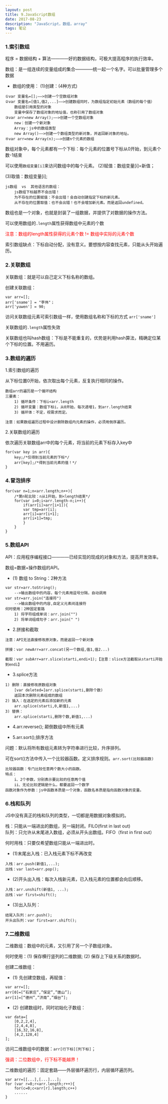 ```yaml
---
layout: post
title: 9.JavaScript数组
date: 2017-08-23
description: "JavaScript，数组，array"
tags: 笔记   
---
```


### 1.索引数组

程序 = 数据结构 + 算法————好的数据结构，可极大提高程序的执行效率。

数组：是一组连续的变量组成的集合————统一起一个名字。可以批量管理多个数据

- 数组的使用：
(1)创建：(4种方式)
```
①var 变量名=[];——>创建一个空数组对象
②var 变量名=[值1,值2,...]——>创建数组同时，为数组指定初始元素（数组的每个值）
	数组是引用类型的对象
	变量中保存了数组对象的地址值，也称引用了数组对象
③var arr=new Array();——>创建一个空数组对象
	new：创建一个新对象
	Array：js中的数组类型
	new Array()——>创建一个数组类型的新对象，并返回新对象的地址。
④var arr=new Array(n);——>创建n个元素的数组
```
数组对象中，每个元素都有一个下标：每个元素的位置号下标从0开始，到元素个数-1结束

可以使用`数组变量[i]`来访问数组中的每个元素。
(2)赋值：数组变量[i]=新值；

(3)取值：数组变量[i];

```
js数组  vs  其他语言的数组：
	js数组下标越界不会出错！
	为不存在的位置赋值：不会出错！会自动创建指定下标的新元素。
	从不存在的位置取值：也不会出错！也不会增加新元素。而是返回undefined。
```

数组也是一个对象，也就是封装了一组数据，并提供了对数据的操作方法。

可以使用数组的`.length`属性获得数组中元素的个数

<font color="#f00">注意：数组的length属性获得的元素个数 != 数组中实际的元素个数</font>

索引数组缺点：下标自动分配，没有意义。要想按内容查找元素，只能从头开始遍历。

### 2.关联数组

关联数组：就是可以自己定义下标名称的数组。

创建关联数组：
```
var arr=[];
arr['sname'] = "李伟"；
arr['yuwen'] = 90;
```
访问关联数组元素可索引数组一样，使用数组名称和下标的方式 `arr['sname']`

关联数组的`.length`属性失效

关联数组也叫hash数组：下标是不能重复的，优势是利用hash算法，精确定位某个下标的位置。不用遍历。

### 3.数组的遍历
1.索引数组的遍历

从下标位置0开始，依次取出每个元素，反复执行相同的操作。
```
数组arr的遍历是一个循环结构
三要素：
	1) 循环条件：下标i<arr.length
	2) 循环变量：数组下标i，从0开始，每次递增1，到arr.length结束
	3) 循环体：不定，视需求而定。
```
`注意：如果数组遍历过程中设计删除数组内元素的操作，必须用倒序遍历。`

2.关联数组的遍历

依次遍历关联数组arr中的每个元素，将当前的元素下标存入key中
```
for(var key in arr){
	key;/*仅得到当前元素的下标*/
	arr[key];/*得到当前元素的值！*/
}
```

### 4.冒泡排序
```
for(var n=1;n<arr.length;n++){
    /*第n轮比较：n从1开始，到<length结束*/
    for(var i=0;i<arr.length-n;i++){
        if(arr[i]>arr[i+1]){
	    var tmp=arr[i];
	    arr[i]=arr[i+1];
	    arr[i+1]=tmp;
        }
    }
}
```

### 5.数组API

API：应用程序编程接口————已经实现的现成的对象和方法，提高开发效率。

数组=数据+操作数组的API。

- (1) 数组 to String：2种方法
```
var str=arr.toString();
	-->输出数组中的内容，每个元素用逗号分隔，自动调用
var str=arr.join("连接符")
	-->输出数组中的内容,自定义元素间连接符
何时使用：2种固定套路
	1) 将字符组成单词：arr.join("")
	2) 将单词组成句子：arr.join(" ")
```

- 2.拼接和截取

`注意：API无法直接修改原对象，而是返回一个新对象`
```
拼接：var newArr=arr.concat(另一个数组,值1,值2...)

截取：var subArr=arr.slice(starti,endi+1);【注意：slice方法截取从starti开始到endi】

```

- 3.splice方法
```
1) 删除：直接修改原数组对象
	[var deleted=]arr.splice(starti,删除个数)
	返回本次删除元素组成的数组
2) 插入：在选定的元素后添加新的元素
	arr.splice(starti,0,新值1,...)
3) 替换：
	arr.splice(starti,删除个数,新值1,...)
```

- 4.arr.reverse(); 颠倒数组中所有元素 

- 5.arr.sort();排序方法

问题：默认将所有数组元素转为字符串进行比较，升序排列。

可在sort()方法中传入一个比较器函数。定义排序规则。`arr.sort(比较器函数)`
```
比较器函数：专门比较任意两个数大小的函数。
特点：
	i、2个参数，分别表示要比较的任意两个值
	ii、无论比较逻辑是什么，都要返回一个数字
函数对象作为参数：js中函数本质是一个对象，函数名本质是指向函数对象的变量。
```

### 6.栈和队列
JS中没有真正的栈和队列的类型，一切都是用数据对象模拟的。

栈：只能从一端进出的数组，另一端封闭。FILO(first in last out)<br>
队列：只允许从末尾进入数组，必须从开头出数组。FIFO（first in first out）

何时用栈：只要仅希望数组只能从一端进出时。

- (1)末尾出入栈：已入栈元素下标不再改变
```
入栈：arr.push(新值1,...);
出栈：var last=arr.pop();
```
- (2)开头出入栈：每次入栈新元素，已入栈元素的位置都会向后顺移。
```
入栈：arr.unshift(新值1, ...);
出栈：var first=shift();
```
- (3)出入队列：
```
结尾入队列：arr.push();
开头出队列：var first=arr.shift();
```

### 7.二维数组
二维数组：数组中的元素，又引用了另一个子数组对象。

何时使用：(1) 保存横行竖列的二维数据; (2) 保存上下级关系的数据时。

创建二维数组：
- (1) 先创建空数组，再赋值：
```
var arr=[];
arr[0]=[“石家庄”,”保定”,”唐山”];
arr[1]=[“德州”,”济南”,”烟台”];
```
- (2) 创建数组时，同时初始化子数组：
```
var data=[
	[0,2,2,4],
	[2,4,4,8],
	[16,32,16,8],
	[4,2,128,4]
];
```
访问二维数组中的数据：`arr[行下标][列下标]`；

<font color="#f00">强调：二位数组中，行下标不能越界！</font>

二维数组的遍历：固定套路——外层循环遍历行，内层循环遍历列。
```
var arr=[[...],[...]...];
for (var r=0;r<arr.length;r++){
	for(c=0;c<arr[r].length;c++)
	......
}
```